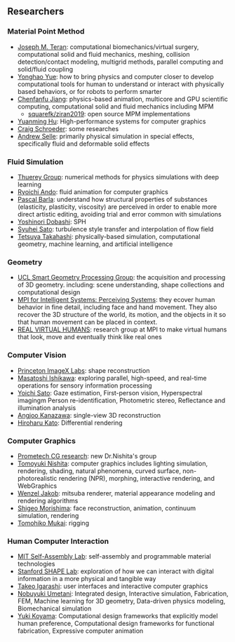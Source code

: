 ## Researchers
### Material Point Method
- [Joseph M. Teran](https://www.math.ucla.edu/~jteran/): computational biomechanics/virtual surgery, computational solid and fluid mechanics, meshing, collision detection/contact modeling, multigrid methods, parallel computing and solid/fluid coupling
- [Yonghao Yue](http://mns.k.u-tokyo.ac.jp/~yonghao/): how to bring physics and computer closer to develop computational tools for human to understand or interact with physically based behaviors, or for robots to perform smarter
- [Chenfanfu Jiang](https://www.seas.upenn.edu/~cffjiang/): physics-based animation, multicore and GPU scientific computing, computational solid and fluid mechanics including MPM
   - [squarefk/ziran2019](https://github.com/squarefk/ziran2019): open source MPM implementations
- [Yuanming Hu](http://taichi.graphics/me/): High-performance systems for computer graphics
- [Craig Schroeder](https://www.cs.ucr.edu/~craigs/research.html): some researches
- [Andrew Selle](http://www.andyselle.com/): primarily physical simulation in special effects, specifically fluid and deformable solid effects

### Fluid Simulation
- [Thuerey Group](https://ge.in.tum.de/): numerical methods for physics simulations with deep learning
- [Ryoichi Ando](http://research.nii.ac.jp/~rand/): fluid animation for computer graphics
- [Pascal Barla](https://www.labri.fr/perso/barla/blog/?page_id=81): understand how structural properties of substances (elasticity, plasticity, viscosity) are perceived in order to enable more direct artistic editing, avoiding trial and error common with simulations
- [Yoshinori Dobashi](https://ime.ist.hokudai.ac.jp/~doba/projects.html): SPH
- [Syuhei Sato](http://nishitalab.org/user/syuhei/index_eng.php): turbulence style transfer and interpolation of flow field
- [Tetsuya Takahashi](http://www.cs.unc.edu/~tetsuya/): physically-based simulation, computational geometry, machine learning, and artificial intelligence

### Geometry
- [UCL Smart Geometry Processing Group](http://geometry.cs.ucl.ac.uk/index.php): the acquisition and processing of 3D geometry. including: scene understanding, shape collections and computational design
- [MPI for Intelligent Systems: Perceiving Systems](https://ps.is.tuebingen.mpg.de/): they ecover human behavior in fine detail, including face and hand movement. They also recover the 3D structure of the world, its motion, and the objects in it so that human movement can be placed in context.
- [REAL VIRTUAL HUMANS](https://virtualhumans.mpi-inf.mpg.de/): research group at MPI to make virtual humans that look, move and eventually think like real ones

### Computer Vision
- [Princeton ImageX Labs](https://pixl.cs.princeton.edu/): shape reconstruction
- [Masatoshi Ishikawa](http://ishikawa-vision.org/index-e.html): exploring parallel, high-speed, and real-time operations for sensory information processing
- [Yoichi Sato](http://www.hci.iis.u-tokyo.ac.jp/ja/research/): Gaze estimation, First-person vision, Hyperspectral imagingm Person re-identification, Photometric stereo, Reflectance and illumination analysis
- [Angjoo Kanazawa](https://people.eecs.berkeley.edu/~kanazawa/): single-view 3D reconstruction
- [Hiroharu Kato](http://hiroharu-kato.com/index_en.html): Differential rendering

### Computer Graphics
- [Prometech CG research](https://www.prometech.co.jp/cgresearch.html): new Dr.Nishita's group
- [Tomoyuki Nishita](http://nishitalab.org/user/nis/pub_nis.html): computer graphics includes lighting simulation, rendering, shading, natural phenomena, curved surface, non-photorealistic rendering (NPR), morphing, interactive rendering, and WebGraphics
- [Wenzel Jakob](https://rgl.epfl.ch/people/wjakob): mitsuba renderer, material appearance modeling and rendering algorithms
- [Shigeo Morishima](http://www.mlab.phys.waseda.ac.jp/?lang=en): face reconstruction, animation, continuum simulation, rendering
- [Tomohiko Mukai](https://mukai-lab.org/projects/): rigging

### Human Computer Interaction
- [MIT Self-Assembly Lab](https://selfassemblylab.mit.edu/): self-assembly and programmable material technologies
- [Stanford SHAPE Lab](http://shape.stanford.edu/): exploration of how we can interact with digital information in a more physical and tangible way
- [Takeo Igarashi](https://www-ui.is.s.u-tokyo.ac.jp/en/): user interfaces and interactive computer graphics
- [Nobuyuki Umetani](http://www.nobuyuki-umetani.com/): Integrated design, Interactive simulation, Fabrication, FEM, Machine learning for 3D geometry, Data-driven physics modeling, Biomechanical simulation
- [Yuki Koyama](https://koyama.xyz/): Computational design frameworks that explicitly model human preference, Computational design frameworks for functional fabrication, Expressive computer animation
